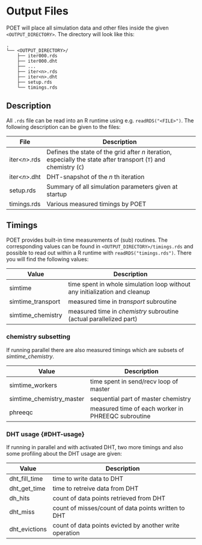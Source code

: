 # Output Files

POET will place all simulation data and other files inside the given
`<OUTPUT_DIRECTORY>`. The directory will look like this:

``` {.example}
.
└── <OUTPUT_DIRECTORY>/
    ├── iter000.rds
    ├── iter000.dht
    ├── ...
    ├── iter<n>.rds
    ├── iter<n>.dht
    ├── setup.rds
    └── timings.rds
```

## Description

All `.rds` file can be read into an R runtime using e.g.
`readRDS("<FILE>")`. The following description can be given to the
files:

| File          | Description                                                                                                       |
|---------------|-------------------------------------------------------------------------------------------------------------------|
| iter<*n*>.rds | Defines the state of the grid after *n* iteration, especially the state after transport (`T`) and chemistry (`C`) |
| iter<*n*>.dht | DHT-snapshot of the *n* th iteration                                                                              |
| setup.rds     | Summary of all simulation parameters given at startup                                                             |
| timings.rds   | Various measured timings by POET                                                                                  |

## Timings

POET provides built-in time measurements of (sub) routines. The
corresponding values can be found in `<OUTPUT_DIRECTORY>/timings.rds`
and possible to read out within a R runtime with
`readRDS("timings.rds")`. There you will find the following values:

| Value              | Description                                                                |
|--------------------|----------------------------------------------------------------------------|
| simtime            | time spent in whole simulation loop without any initialization and cleanup |
| simtime\_transport | measured time in *transport* subroutine                                    |
| simtime\_chemistry | measured time in *chemistry* subroutine (actual parallelized part)         |

### chemistry subsetting

If running parallel there are also measured timings which are subsets of
*simtime\_​chemistry*.

| Value                      | Description                                        |
|----------------------------|----------------------------------------------------|
| simtime\_workers           | time spent in send/​recv loop of master             |
| simtime\_chemistry\_master | sequential part of master chemistry                |
| phreeqc                    | measured time of each worker in PHREEQC subroutine |

### DHT usage {#DHT-usage}

If running in parallel and with activated DHT, two more timings and also
some profiling about the DHT usage are given:

| Value           | Description                                             |
|-----------------|---------------------------------------------------------|
| dht\_fill\_time | time to write data to DHT                               |
| dht\_get\_time  | time to retreive data from DHT                          |
| dh\_hits        | count of data points retrieved from DHT                 |
| dht\_miss       | count of misses/count of data points written to DHT     |
| dht\_evictions  | count of data points evicted by another write operation |
